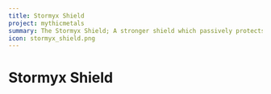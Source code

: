 ```yaml
---
title: Stormyx Shield
project: mythicmetals
summary: The Stormyx Shield; A stronger shield which passively protects against magic. 
icon: stormyx_shield.png
---
```


# Stormyx Shield

